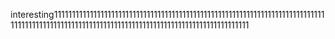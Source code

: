 interesting11111111111111111111111111111111111111111111111111111111111111111111111111111111111111111111111111111111111111111111111111111111111111111111111

